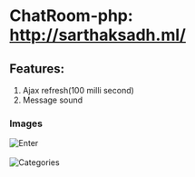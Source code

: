 # ChatRoom-php: http://sarthaksadh.ml/
## Features:
1) Ajax refresh(100 milli second)
2) Message sound

### Images
![Enter](https://github.com/sarthaksadh01/ChatRoom-php/blob/master/ScreenShots/Screen%20Shot%202018-09-06%20at%205.52.29%20PM.png)<br><br>
![Categories](https://github.com/sarthaksadh01/ChatRoom-php/blob/master/ScreenShots/Screen%20Shot%202018-09-06%20at%205.52.20%20PM.png)<br><bR>
